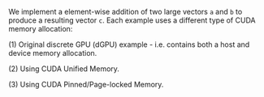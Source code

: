 We implement a element-wise addition of two large vectors `a` and `b` to produce a resulting vector `c`. Each example uses a different type of CUDA memory allocation:

(1) Original discrete GPU (dGPU) example - i.e. contains both a host and device memory allocation.

(2) Using CUDA Unified Memory. 

(3) Using CUDA Pinned/Page-locked Memory.
